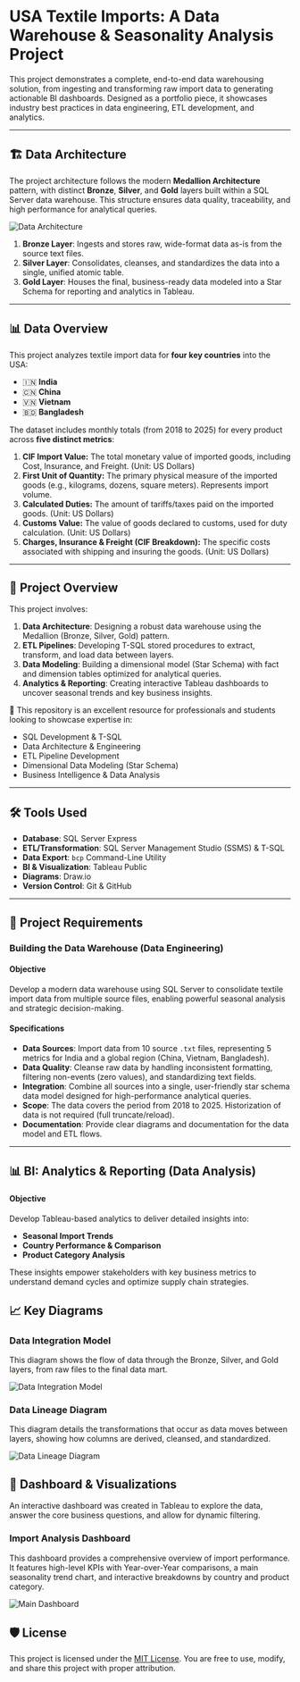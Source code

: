 # USA Textile Imports: A Data Warehouse & Seasonality Analysis Project

This project demonstrates a complete, end-to-end data warehousing solution, from ingesting and transforming raw import data to generating actionable BI dashboards. Designed as a portfolio piece, it showcases industry best practices in data engineering, ETL development, and analytics.

---
## 🏗️ Data Architecture

The project architecture follows the modern **Medallion Architecture** pattern, with distinct **Bronze**, **Silver**, and **Gold** layers built within a SQL Server data warehouse. This structure ensures data quality, traceability, and high performance for analytical queries.

![Data Architecture](docs/images/project_architecture.png)

1.  **Bronze Layer**: Ingests and stores raw, wide-format data as-is from the source text files.
2.  **Silver Layer**: Consolidates, cleanses, and standardizes the data into a single, unified atomic table.
3.  **Gold Layer**: Houses the final, business-ready data modeled into a Star Schema for reporting and analytics in Tableau.
---
## 📊 Data Overview

This project analyzes textile import data for **four key countries** into the USA:
* 🇮🇳 **India**
* 🇨🇳 **China**
* 🇻🇳 **Vietnam**
* 🇧🇩 **Bangladesh**

The dataset includes monthly totals (from 2018 to 2025) for every product across **five distinct metrics**:

1.  **CIF Import Value:** The total monetary value of imported goods, including Cost, Insurance, and Freight. (Unit: US Dollars)
2.  **First Unit of Quantity:** The primary physical measure of the imported goods (e.g., kilograms, dozens, square meters). Represents import volume.
3.  **Calculated Duties:** The amount of tariffs/taxes paid on the imported goods. (Unit: US Dollars)
4.  **Customs Value:** The value of goods declared to customs, used for duty calculation. (Unit: US Dollars)
5.  **Charges, Insurance & Freight (CIF Breakdown):** The specific costs associated with shipping and insuring the goods. (Unit: US Dollars)

---

## 📖 Project Overview

This project involves:

1.  **Data Architecture**: Designing a robust data warehouse using the Medallion (Bronze, Silver, Gold) pattern.
2.  **ETL Pipelines**: Developing T-SQL stored procedures to extract, transform, and load data between layers.
3.  **Data Modeling**: Building a dimensional model (Star Schema) with fact and dimension tables optimized for analytical queries.
4.  **Analytics & Reporting**: Creating interactive Tableau dashboards to uncover seasonal trends and key business insights.

🎯 This repository is an excellent resource for professionals and students looking to showcase expertise in:
- SQL Development & T-SQL
- Data Architecture & Engineering
- ETL Pipeline Development
- Dimensional Data Modeling (Star Schema)
- Business Intelligence & Data Analysis

---

## 🛠️ Tools Used

- **Database**: SQL Server Express
- **ETL/Transformation**: SQL Server Management Studio (SSMS) & T-SQL
- **Data Export**: `bcp` Command-Line Utility
- **BI & Visualization**: Tableau Public
- **Diagrams**: Draw.io
- **Version Control**: Git & GitHub

---

## 🚀 Project Requirements

### Building the Data Warehouse (Data Engineering)

#### Objective
Develop a modern data warehouse using SQL Server to consolidate textile import data from multiple source files, enabling powerful seasonal analysis and strategic decision-making.

#### Specifications
- **Data Sources**: Import data from 10 source `.txt` files, representing 5 metrics for India and a global region (China, Vietnam, Bangladesh).
- **Data Quality**: Cleanse raw data by handling inconsistent formatting, filtering non-events (zero values), and standardizing text fields.
- **Integration**: Combine all sources into a single, user-friendly star schema data model designed for high-performance analytical queries.
- **Scope**: The data covers the period from 2018 to 2025. Historization of data is not required (full truncate/reload).
- **Documentation**: Provide clear diagrams and documentation for the data model and ETL flows.

---
## 📊 BI: Analytics & Reporting (Data Analysis)

#### Objective
Develop Tableau-based analytics to deliver detailed insights into:
- **Seasonal Import Trends**
- **Country Performance & Comparison**
- **Product Category Analysis**

These insights empower stakeholders with key business metrics to understand demand cycles and optimize supply chain strategies.

## 📈 Key Diagrams

### Data Integration Model
This diagram shows the flow of data through the Bronze, Silver, and Gold layers, from raw files to the final data mart.

![Data Integration Model](docs/images/data_integration_model.png)

### Data Lineage Diagram
This diagram details the transformations that occur as data moves between layers, showing how columns are derived, cleansed, and standardized.

![Data Lineage Diagram](docs/images/data_lineage_diagram.png)

## 🎨 Dashboard & Visualizations
An interactive dashboard was created in Tableau to explore the data, answer the core business questions, and allow for dynamic filtering.

### Import Analysis Dashboard
This dashboard provides a comprehensive overview of import performance. It features high-level KPIs with Year-over-Year comparisons, a main seasonality trend chart, and interactive breakdowns by country and product category.

![Main Dashboard](docs/images/dashboard_summary.png)

## 🛡️ License

This project is licensed under the [MIT License](LICENSE). You are free to use, modify, and share this project with proper attribution.



